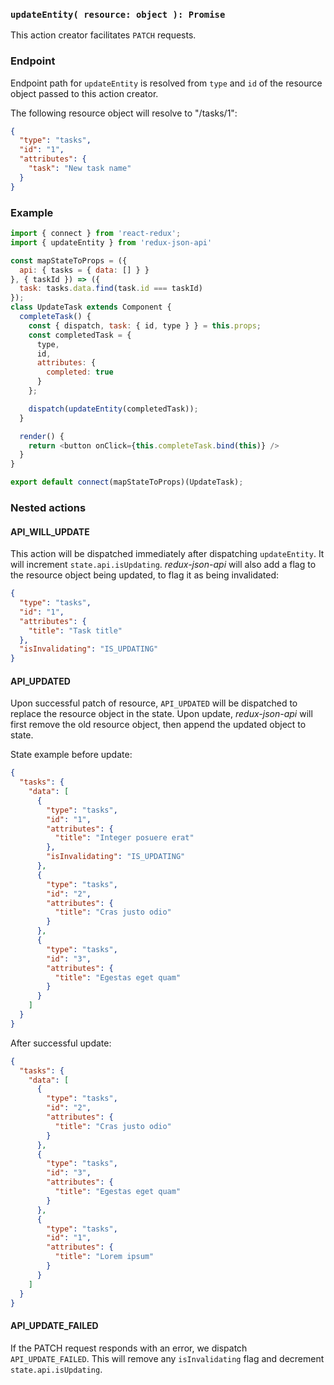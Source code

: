 ### `updateEntity( resource: object ): Promise`

This action creator facilitates `PATCH` requests.

### Endpoint

Endpoint path for `updateEntity` is resolved from `type` and `id` of the resource object passed to this action creator.

The following resource object will resolve to "/tasks/1":

```json
{
  "type": "tasks",
  "id": "1",
  "attributes": {
    "task": "New task name"
  }
}
```

### Example

```js
import { connect } from 'react-redux';
import { updateEntity } from 'redux-json-api'

const mapStateToProps = ({
  api: { tasks = { data: [] } }
}, { taskId }) => ({
  task: tasks.data.find(task.id === taskId)
});
class UpdateTask extends Component {
  completeTask() {
    const { dispatch, task: { id, type } } = this.props;
    const completedTask = {
      type,
      id,
      attributes: {
        completed: true
      }
    };

    dispatch(updateEntity(completedTask));
  }

  render() {
    return <button onClick={this.completeTask.bind(this)} />
  }
}

export default connect(mapStateToProps)(UpdateTask);
```

### Nested actions

#### API_WILL_UPDATE

This action will be dispatched immediately after dispatching `updateEntity`. It will increment `state.api.isUpdating`. _redux-json-api_ will also add a flag to the resource object being updated, to flag it as being invalidated:

```json
{
  "type": "tasks",
  "id": "1",
  "attributes": {
    "title": "Task title"
  },
  "isInvalidating": "IS_UPDATING"
}
```

#### API_UPDATED

Upon successful patch of resource, `API_UPDATED` will be dispatched to replace the resource object in the state. Upon update, _redux-json-api_ will first remove the old resource object, then append the updated object to state.

State example before update:

```json
{
  "tasks": {
    "data": [
      {
        "type": "tasks",
        "id": "1",
        "attributes": {
          "title": "Integer posuere erat"
        },
        "isInvalidating": "IS_UPDATING"
      },
      {
        "type": "tasks",
        "id": "2",
        "attributes": {
          "title": "Cras justo odio"
        }
      },
      {
        "type": "tasks",
        "id": "3",
        "attributes": {
          "title": "Egestas eget quam"
        }
      }
    ]
  }
}
```

After successful update:

```json
{
  "tasks": {
    "data": [
      {
        "type": "tasks",
        "id": "2",
        "attributes": {
          "title": "Cras justo odio"
        }
      },
      {
        "type": "tasks",
        "id": "3",
        "attributes": {
          "title": "Egestas eget quam"
        }
      },
      {
        "type": "tasks",
        "id": "1",
        "attributes": {
          "title": "Lorem ipsum"
        }
      }
    ]
  }
}
```

#### API_UPDATE_FAILED

If the PATCH request responds with an error, we dispatch `API_UPDATE_FAILED`. This will remove any `isInvalidating` flag and decrement `state.api.isUpdating`.
